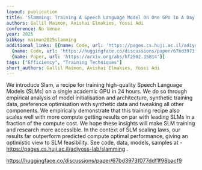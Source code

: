 ```yaml
---
layout: publication
title: 'Slamming: Training A Speech Language Model On One GPU In A Day'
authors: Gallil Maimon, Avishai Elmakies, Yossi Adi
conference: No Venue
year: 2025
bibkey: maimon2025slamming
additional_links: [{name: Code, url: 'https://pages.cs.huji.ac.il/adiyoss-lab/slamming'},
  {name: Code, url: 'https://huggingface.co/discussions/paper/67bd3973f077ddf1f98bacf9'},
  {name: Paper, url: 'https://arxiv.org/abs/hf2502.15814'}]
tags: ["Efficiency", "Training Techniques"]
short_authors: Gallil Maimon, Avishai Elmakies, Yossi Adi
---
```

We introduce Slam, a recipe for training high-quality Speech Language Models (SLMs) on a single academic GPU in 24 hours. We do so through empirical analysis of model initialisation and architecture, synthetic training data, preference optimisation with synthetic data and tweaking all other components. We empirically demonstrate that this training recipe also scales well with more compute getting results on par with leading SLMs in a fraction of the compute cost. We hope these insights will make SLM training and research more accessible. In the context of SLM scaling laws, our results far outperform predicted compute optimal performance, giving an optimistic view to SLM feasibility. See code, data, models, samples at - https://pages.cs.huji.ac.il/adiyoss-lab/slamming .

https://huggingface.co/discussions/paper/67bd3973f077ddf1f98bacf9